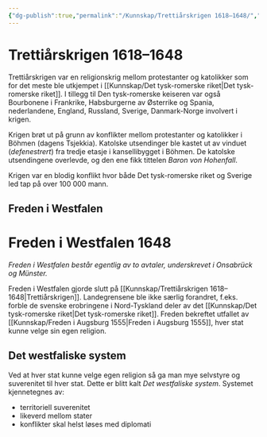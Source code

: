 ```yaml
---
{"dg-publish":true,"permalink":"/Kunnskap/Trettiårskrigen 1618–1648/","title":"Trettiårskrigen 1618–1648","tags":["historie"]}
---
```



# Trettiårskrigen 1618–1648
Trettiårskrigen var en religionskrig mellom protestanter og katolikker som for det meste ble utkjempet i [[Kunnskap/Det tysk-romerske riket\|Det tysk-romerske riket]]. I tillegg til Den tysk-romerske keiseren var også Bourbonene i Frankrike, Habsburgerne av Østerrike og Spania, nederlandene, England, Russland, Sverige, Danmark-Norge involvert i krigen.

Krigen brøt ut på grunn av konflikter mellom protestanter og katolikker i Böhmen (dagens Tsjekkia). Katolske utsendinger ble kastet ut av vinduet (*defenestrert*) fra tredje etasje i kansellibygget i Böhmen. De katolske utsendingene overlevde, og den ene fikk tittelen *Baron von Hohenfall*.

Krigen var en blodig konflikt hvor både Det tysk-romerske riket og Sverige led tap på over 100 000 mann. 

## Freden i Westfalen

<div class="transclusion internal-embed is-loaded"><div class="markdown-embed">





# Freden i Westfalen 1648
*Freden i Westfalen består egentlig av to avtaler, underskrevet i Onsabrück og Münster.*

Freden i Westfalen gjorde slutt på [[Kunnskap/Trettiårskrigen 1618–1648\|Trettiårskrigen]]. Landegrensene ble ikke særlig forandret, f.eks. forble de svenske erobringene i Nord-Tyskland deler av det [[Kunnskap/Det tysk-romerske riket\|Det tysk-romerske riket]]. Freden bekreftet utfallet av [[Kunnskap/Freden i Augsburg 1555\|Freden i Augsburg 1555]], hver stat kunne velge sin egen religion. 

## Det westfaliske system
Ved at hver stat kunne velge egen religion så ga man mye selvstyre og suverenitet til hver stat. Dette er blitt kalt *Det westfaliske system*. Systemet kjennetegnes av:
- territoriell suverenitet
- likeverd mellom stater
- konflikter skal helst løses med diplomati


</div></div>
